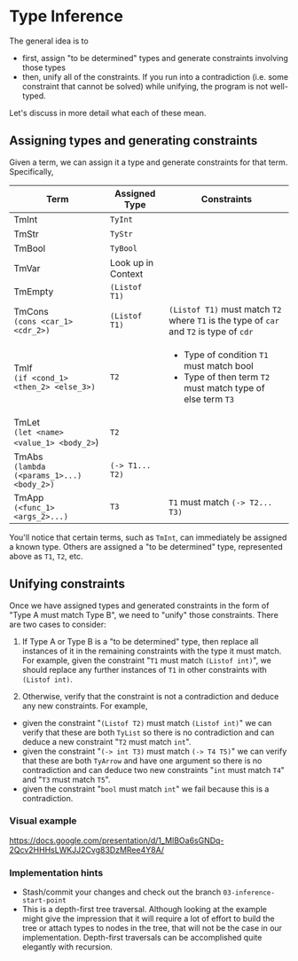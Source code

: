 # Type Inference

The general idea is to

- first, assign "to be determined" types and generate constraints involving those types
- then, unify all of the constraints. If you run into a contradiction (i.e. some constraint that cannot be solved) while unifying, the program is not well-typed.

Let's discuss in more detail what each of these mean.

## Assigning types and generating constraints

Given a term, we can assign it a type and generate constraints for that term. Specifically,

| Term                                           | Assigned Type      | Constraints                                                                                                               |
| ---------------------------------------------- | ------------------ | ------------------------------------------------------------------------------------------------------------------------- |
| TmInt                                          | `TyInt`            |                                                                                                                           |
| TmStr                                          | `TyStr`            |                                                                                                                           |
| TmBool                                         | `TyBool`           |                                                                                                                           |
| TmVar                                          | Look up in Context |                                                                                                                           |
| TmEmpty                                        | `(Listof T1)`      |                                                                                                                           |
| TmCons<br />`(cons <car_1> <cdr_2>)`           | `(Listof T1)`      | `(Listof T1)` must match `T2` where `T1` is the type of `car` and `T2` is type of `cdr`                                   |
| TmIf<br />`(if <cond_1> <then_2> <else_3>)`    | `T2`               | <ul><li>Type of condition `T1` must match bool</li><li>Type of then term `T2` must match type of else term `T3`</li></ul> |
| TmLet<br />`(let <name> <value_1> <body_2>`)   | `T2`               |                                                                                                                           |
| TmAbs<br />`(lambda (<params_1>...) <body_2>)` | `(-> T1... T2)`    |                                                                                                                           |
| TmApp<br />`(<func_1> <args_2>...)`            | `T3`               | `T1` must match `(-> T2... T3)`                                                                                           |

You'll notice that certain terms, such as `TmInt`, can immediately be assigned a known type. Others are assigned a "to be determined" type, represented above as `T1`, `T2`, etc.

## Unifying constraints

Once we have assigned types and generated constraints in the form of "Type A must match Type B", we need to "unify" those constraints. There are two cases to consider:

1. If Type A or Type B is a "to be determined" type, then replace all instances of it in the remaining constraints with the type it must match. For example, given the constraint "`T1` must match `(Listof int)`", we should replace any further instances of `T1` in other constraints with `(Listof int)`.

2. Otherwise, verify that the constraint is not a contradiction and deduce any new constraints. For example,

- given the constraint "`(Listof T2)` must match `(Listof int)`" we can verify that these are both `TyList` so there is no contradiction and can deduce a new constraint "`T2` must match `int`".
- given the constraint "`(-> int T3)` must match `(-> T4 T5)`" we can verify that these are both `TyArrow` and have one argument so there is no contradiction and can deduce two new constraints "`int` must match `T4`" and "`T3` must match `T5`".
- given the constraint "`bool` must match `int`" we fail because this is a contradiction.

### Visual example

https://docs.google.com/presentation/d/1_MlBOa6sGNDq-2Qcv2HHHsLWKJJ2Cvg83DzMRee4Y8A/

### Implementation hints

- Stash/commit your changes and check out the branch `03-inference-start-point`
- This is a depth-first tree traversal. Although looking at the example might give the impression that it will require a lot of effort to build the tree or attach types to nodes in the tree, that will not be the case in our implementation. Depth-first traversals can be accomplished quite elegantly with recursion.
